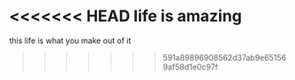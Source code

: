<<<<<<< HEAD
life is amazing
=======
this life is what you make out of it
>>>>>>> 591a89896908562d37ab9e651569af58d1e0c97f
